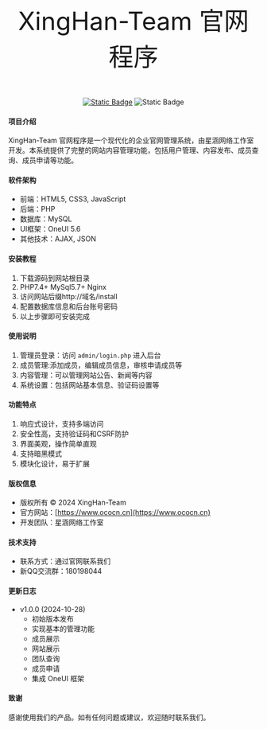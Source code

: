 <p align="center" style="font-size: 50px;"> XingHan-Team 官网程序</p>
<p align="center">
<a href="https://www.ococn.cn">
<img alt="Static Badge" src="https://img.shields.io/badge/%E6%98%9F%E6%B6%B5%E7%BD%91%E7%BB%9C-%E5%B7%A5%E4%BD%9C%E5%AE%A4?style=flat&logoColor=violet&logoSize=auto&label=%E5%AE%98%E7%BD%91&cacheSeconds=3600"></a>
<a>
<img alt="Static Badge" src="https://img.shields.io/badge/MIT-%E5%BC%80%E6%BA%90%E5%8D%8F%E8%AE%AE?style=flat&logoColor=violet&logoSize=auto&label=%E5%BC%80%E6%BA%90%E5%8D%8F%E8%AE%AE&color=%2300FFFF&cacheSeconds=3600"></a>
</p>

#### 项目介绍
XingHan-Team 官网程序是一个现代化的企业官网管理系统，由星涵网络工作室开发。本系统提供了完整的网站内容管理功能，包括用户管理、内容发布、成员查询、成员申请等功能。

#### 软件架构
- 前端：HTML5, CSS3, JavaScript
- 后端：PHP
- 数据库：MySQL
- UI框架：OneUI 5.6
- 其他技术：AJAX, JSON

#### 安装教程
1. 下载源码到网站根目录
2. PHP7.4+ MySql5.7+ Nginx
3. 访问网站后缀http://域名/install
4. 配置数据库信息和后台账号密码
5. 以上步骤即可安装完成

#### 使用说明
1. 管理员登录：访问 `admin/login.php` 进入后台
2. 成员管理:添加成员，编辑成员信息，审核申请成员等
3. 内容管理：可以管理网站公告、新闻等内容
4. 系统设置：包括网站基本信息、验证码设置等

#### 功能特点
1. 响应式设计，支持多端访问
2. 安全性高，支持验证码和CSRF防护
3. 界面美观，操作简单直观
4. 支持暗黑模式
5. 模块化设计，易于扩展

#### 版权信息
- 版权所有 © 2024 XingHan-Team
- 官方网站：[https://www.ococn.cn](https://www.ococn.cn)
- 开发团队：星涵网络工作室

#### 技术支持
- 联系方式：通过官网联系我们
- 新QQ交流群：180198044

#### 更新日志
- v1.0.0 (2024-10-28)
  - 初始版本发布
  - 实现基本的管理功能
  - 成员展示
  - 网站展示
  - 团队查询
  - 成员申请
  - 集成 OneUI 框架

#### 致谢
感谢使用我们的产品。如有任何问题或建议，欢迎随时联系我们。 
